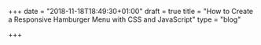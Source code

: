 +++
date = "2018-11-18T18:49:30+01:00"
draft = true
title = "How to Create a Responsive Hamburger Menu with CSS and JavaScript"
type = "blog"

+++
